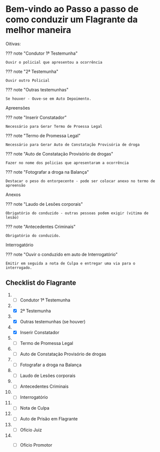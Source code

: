 # Bem-vindo ao Passo a passo de como conduzir um Flagrante da melhor maneira

	

 
 Oitivas:
 
??? note "Condutor 1ª Testemunha"

	Ouvir o policial que apresentou a ocorrência
	

??? note "2ª Testemunha"

	Ouvir outro Policial
	
??? note "Outras testemunhas"  

	Se houver - Ouve-se em Auto Depoimento.
	

Apreensões


??? note "Inserir Constatador"

	Necessário para Gerar Termo de Proessa Legal
	
??? note "Termo de Promessa Legal"

	Necessário para Gerar Auto de Constatação Provisória de droga
	
??? note "Auto de Constatação Provisório de drogas"

	Fazer no nome dos policias que apresentaram a ocorrência
	
	
??? note "Fotografar a droga na Balança"

	Destacar o peso do entorpecente - pode ser colocar anexo no termo de apreensão
	

Anexos

??? note "Laudo de Lesões corporais"

	Obrigatório do conduzido - outras pessoas podem exigir (vitima de lesão)
	
??? note "Antecedentes Criminais"

	Obrigatório do conduzido.
	
	
Interrogatório

??? note "Ouvir o conduzido em auto de Interrogatório"

	Emitir em seguida a nota de Culpa e entregar uma via para o interrogado.
	
	



## Checklist do Flagrante

1. - [ ] Condutor 1ª Testemunha
2. - [x] 2ª Testemunha
3. - [x] Outras testemunhas (se houver)
4. - [x] Inserir Constatador
5. - [ ] Termo de Promessa Legal
6. - [ ] Auto de Constatação Provisório de drogas
7. - [ ] Fotografar a droga na Balança
8. - [ ] Laudo de Lesões corporais
9. - [ ] Antecedentes Criminais
10. - [ ] Interrogatório
11. - [ ] Nota de Culpa
12. - [ ] Auto de Prisão em Flagrante
13. - [ ] Ofício Juiz 
14. - [ ] Ofício Promotor







   